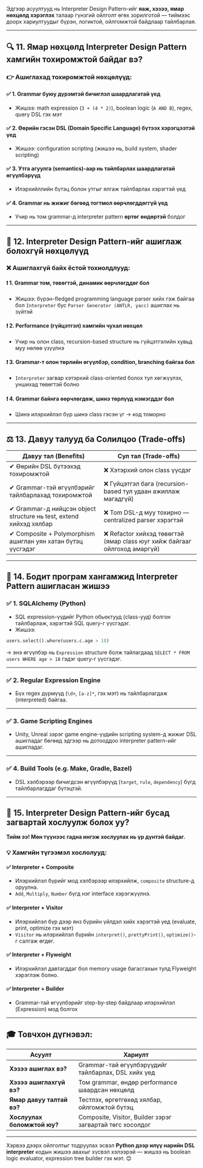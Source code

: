 Эдгээр асуултууд нь Interpreter Design Pattern-ийг **яаж, хэзээ, ямар нөхцөлд хэрэглэх** талаар гүнзгий ойлголт өгөх зорилготой — тиймээс доорх хариултуудыг бүрэн, логиктой, ойлгомжтой байдлаар тайлбарлая.

---

## 🔍 **11. Ямар нөхцөлд Interpreter Design Pattern хамгийн тохиромжтой байдаг вэ?**

### 👉 Ашиглахад тохиромжтой нөхцөлүүд:

#### ✅ 1. **Grammar буюу дүрэмтэй бичиглэл шаардлагатай үед**
- Жишээ: math expression (`3 + (4 * 2)`), boolean logic (`A AND B`), regex, query DSL гэх мэт

#### ✅ 2. **Өөрийн гэсэн DSL (Domain Specific Language) бүтээх хэрэгцээтэй үед**
- Жишээ: configuration scripting (жишээ нь, build system, shader scripting)

#### ✅ 3. **Утга агуулга (semantics)-аар нь тайлбарлах шаардлагатай өгүүлбэрүүд**
- Илэрхийллийн бүтэц болон утгыг ялгаж тайлбарлах хэрэгтэй үед

#### ✅ 4. **Grammar нь жижиг бөгөөд тогтмол өөрчлөгддөггүй үед**
- Учир нь том grammar-д interpreter pattern **өртөг өндөртэй** болдог

---

## 🚫 **12. Interpreter Design Pattern-ийг ашиглаж болохгүй нөхцөлүүд**

### ❌ Ашиглахгүй байх ёстой тохиолдлууд:

#### ❗ 1. **Grammar том, төвөгтэй, динамик өөрчлөгддөг бол**
- Жишээ: бүрэн-fledged programming language parser хийх гэж байгаа бол `Interpreter` бус `Parser Generator (ANTLR, yacc)` ашиглах нь зүйтэй

#### ❗ 2. **Performance (гүйцэтгэл) хамгийн чухал нөхцөл**
- Учир нь олон class, recursion-based structure нь гүйцэтгэлийн хувьд муу нөлөө үзүүлнэ

#### ❗ 3. **Grammar-т олон төрлийн өгүүлбэр, condition, branching байгаа бол**
- `Interpreter` загвар хэтэрхий class-oriented болох тул хөгжүүлэх, уншихад төвөгтэй болно

#### ❗ 4. **Grammar байнга өөрчлөгдөж, шинэ төрлүүд нэмэгддэг бол**
- Шинэ илэрхийлэл бүр шинэ class гэсэн үг → код томорно

---

## ⚖️ **13. Давуу талууд ба Солилцоо (Trade-offs)**

| Давуу тал (Benefits) | Сул тал (Trade-offs) |
|----------------------|----------------------|
| ✔ Өөрийн DSL бүтээхэд тохиромжтой | ❌ Хэтэрхий олон class үүсдэг |
| ✔ Grammar-тэй өгүүлбэрийг тайлбарлахад тохиромжтой | ❌ Гүйцэтгэл бага (recursion-based тул удаан ажиллаж магадгүй) |
| ✔ Grammar-д нийцсэн object structure нь test, extend хийхэд хялбар | ❌ Tom DSL-д муу тохирно — centralized parser хэрэгтэй |
| ✔ Composite + Polymorphism ашиглан уян хатан бүтэц үүсгэдэг | ❌ Refactor хийхэд төвөгтэй (ямар class юуг хийж байгааг ойлгоход амаргүй) |

---

## 🧩 **14. Бодит програм хангамжид Interpreter Pattern ашигласан жишээ**

### ✅ **1. SQLAlchemy (Python)**
- SQL expression-үүдийг Python обьектууд (class-ууд) болгон тайлбарлаж, хэрэгтэй SQL query-г үүсгэдэг.
- Жишээ:
```python
users.select().where(users.c.age > 18)
```
→ энэ өгүүлбэр нь `Expression` structure болж тайлагдаад `SELECT * FROM users WHERE age > 18` гэдэг query-г үүсгэдэг.

---

### ✅ **2. Regular Expression Engine**
- Бүх regex дүрмүүд (`\d+`, `[a-z]*`, гэх мэт) нь тайлбарлагдаж (interpreted) байгаа.

---

### ✅ **3. Game Scripting Engines**
- Unity, Unreal зэрэг game engine-үүдийн scripting system-д жижиг DSL ашигладаг бөгөөд эдгээр нь дотооддоо interpreter pattern-ийг ашигладаг.

---

### ✅ **4. Build Tools (e.g. Make, Gradle, Bazel)**
- DSL хэлбэрээр бичигдсэн өгүүлбэрүүд (`target`, `rule`, `dependency`) бүгд тайлбарлагддаг бүтэцтэй.

---

## 🔗 **15. Interpreter Design Pattern-ийг бусад загвартай хослуулж болох уу?**

**Тийм ээ! Мөн түүнээс гадна ингэж хослуулах нь үр дүнтэй байдаг.**

### 💡 Хамгийн түгээмэл хослолууд:

#### ✅ **Interpreter + Composite**
- Илэрхийлэл бүрийг мод хэлбэрээр илэрхийлж, `composite` structure-д оруулна.
- `Add`, `Multiply`, `Number` бүгд нэг interface хэрэгжүүлнэ.

#### ✅ **Interpreter + Visitor**
- Илэрхийлэл бүр дээр янз бүрийн үйлдэл хийх хэрэгтэй үед (evaluate, print, optimize гэх мэт)
- `Visitor` нь илэрхийлэл бүрийн `interpret()`, `prettyPrint()`, `optimize()`-г салгаж өгдөг.

#### ✅ **Interpreter + Flyweight**
- Илэрхийлэл давтагддаг бол memory usage багасгахын тулд Flyweight хэрэглэж болно.

#### ✅ **Interpreter + Builder**
- Grammar-тай өгүүлбэрийг step-by-step байдлаар илэрхийлэл (Expression) мод болгох

---

## 🎓 Товчхон дүгнэвэл:

| Асуулт | Хариулт |
|--------|---------|
| **Хэзээ ашиглах вэ?** | Grammar-тай өгүүлбэрүүдийг тайлбарлах, DSL хийх үед |
| **Хэзээ ашиглахгүй вэ?** | Том grammar, өндөр performance шаардсан нөхцөлд |
| **Ямар давуу талтай вэ?** | Тестлэх, өргөтгөхөд хялбар, ойлгомжтой бүтэц |
| **Хослуулах боломжтой юу?** | Composite, Visitor, Builder зэрэг загвартай төгс хосолдог |

---

Хэрвээ дээрх ойлголтыг тодруулах эсвэл **Python дээр илүү нарийн DSL interpreter** кодын жишээ авахыг хүсвэл хэлээрэй — жишээ нь boolean logic evaluator, expression tree builder гэх мэт. 😊
